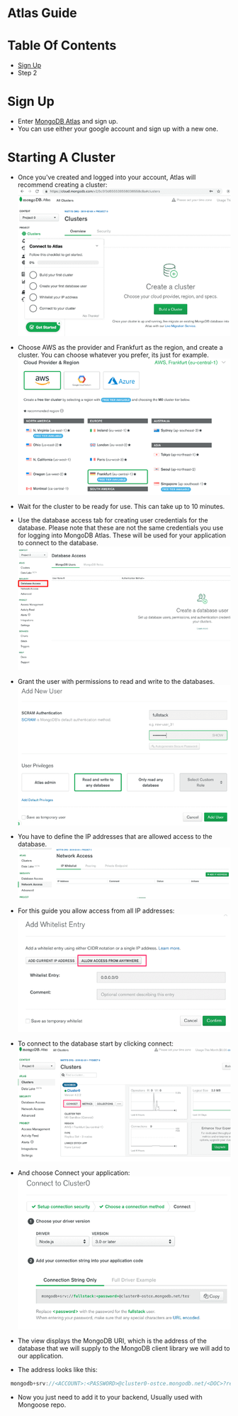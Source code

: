# Atlas Guide

# Table Of Contents
* [Sign Up](#Sign%20Up)
* Step 2

# Sign Up
* Enter [MongoDB Atlas](https://www.mongodb.com/cloud/atlas) and sign up.
* You can use either your google account and sign up with a new one.

# Starting A Cluster
* Once you've created and logged into your account, Atlas will recommend creating a cluster: ![start](files/57.png)

* Choose AWS as the provider and Frankfurt as the region, and create a cluster.
You can choose whatever you prefer, its just for example.
![set up](files/58.png)

* Wait for the cluster to be ready for use. This can take up to 10 minutes.

* Use the database access tab for creating user credentials for the database. Please note that these are not the same credentials you use for logging into MongoDB Atlas. These will be used for your application to connect to the database.
![create user](files/59.png)

* Grant the user with permissions to read and write to the databases.
![permissions](files/60.png)

* You have to define the IP addresses that are allowed access to the database.
![permissions](files/61ea.png)

* For this guide you allow access from all IP addresses:
![all-ip](files/62.png)

* To connect to the database start by clicking connect:
![connect](files/63ea.png)

* And choose Connect your application:
![connect](files/64ea.png)

* The view displays the MongoDB URI, which is the address of the database that we will supply to the MongoDB client library we will add to our application.

* The address looks like this:
``` Javascript
 mongodb+srv://<ACCOUNT>:<PASSWORD>@cluster0-ostce.mongodb.net/<DOC>?retryWrites=true 

```
* Now you just need to add it to your backend, Usually used with Mongoose repo.